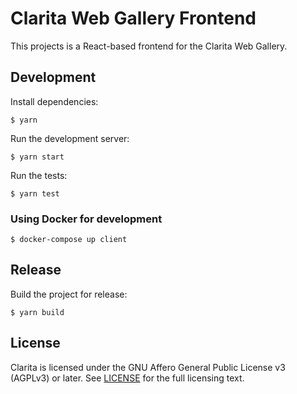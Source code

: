 # Clarita Web Gallery Frontend

This projects is a React-based frontend for the Clarita Web Gallery.

## Development

Install dependencies:

    $ yarn

Run the development server:

    $ yarn start

Run the tests:

    $ yarn test

### Using Docker for development

    $ docker-compose up client

## Release

Build the project for release:

    $ yarn build

## License

Clarita is licensed under the GNU Affero General Public License v3 (AGPLv3) or later.
See [LICENSE](LICENSE) for the full licensing text.
